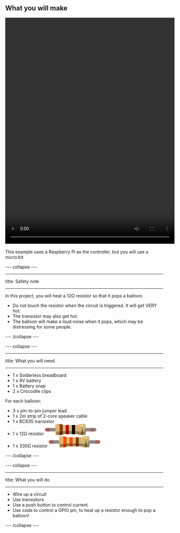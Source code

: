 ## What you will make

<html>
<video width="540" height="720" controls>
<source src="images/balloon popper.mp4" type="video/mp4">
Your browser does not support the video tag.
</video>
</html>

This example uses a Raspberry Pi as the controller, but you will use a micro:bit

--- collapse ---

---

title: Safety note

---

In this project, you will heat a 12Ω resistor so that it pops a balloon.

- Do not touch the resistor when the circuit is triggered. It will get VERY hot.
- The transistor may also get hot.
- The balloon will make a loud noise when it pops, which may be distressing for some people.

--- /collapse ---

--- collapse ---

---

title: What you will need

---
* 1 x Solderless breadboard
* 1 x 9V battery
* 1 x Battery snap
* 2 x Crocodile clips

For each balloon:
* 3 x pin-to-pin jumper lead
* 1 x 2m strip of 2-core speaker cable
* 1 x BC635 transistor
* 1 x 12Ω resistor 
![12ohm resistor](images/12ohm.png)
* 1 x 330Ω resistor
![330ohm resistor](images/330ohm.png)

--- /collapse ---

--- collapse ---

---

title: What you will do

---
- Wire up a circuit
- Use transistors
- Use a push button to control current
- Use code to control a GPIO pin, to heat up a resistor enough to pop a balloon!

--- /collapse ---


